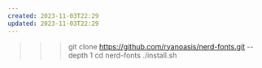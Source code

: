 ```yaml
---
created: 2023-11-03T22:29
updated: 2023-11-03T22:29
---
```

>>> git clone https://github.com/ryanoasis/nerd-fonts.git --depth 1
>>> cd nerd-fonts
>>> ./install.sh
